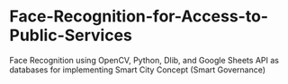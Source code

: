 # Face-Recognition-for-Access-to-Public-Services
Face Recognition using OpenCV, Python, Dlib, and Google Sheets API as databases for implementing Smart City Concept (Smart Governance)

